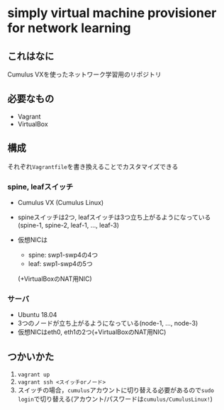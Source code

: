# simply virtual machine provisioner for network learning

## これはなに

Cumulus VXを使ったネットワーク学習用のリポジトリ

## 必要なもの

-  Vagrant
-  VirtualBox

## 構成

それぞれ`Vagrantfile`を書き換えることでカスタマイズできる

### spine, leafスイッチ

- Cumulus VX (Cumulus Linux)
- spineスイッチは2つ, leafスイッチは3つ立ち上がるようになっている(spine-1, spine-2, leaf-1, ..., leaf-3)
- 仮想NICは
  - spine: swp1-swp4の4つ
  - leaf: swp1-swp4の5つ
  
  (+VirtualBoxのNAT用NIC)

### サーバ

- Ubuntu 18.04
- 3つのノードが立ち上がるようになっている(node-1, ..., node-3)
- 仮想NICはeth0, eth1の2つ(+VirtualBoxのNAT用NIC)

## つかいかた

1. `vagrant up`
2. `vagrant ssh <スイッチorノード>`
3. スイッチの場合，`cumulus`アカウントに切り替える必要があるので`sudo login`で切り替える(アカウント/パスワードは`cumulus/CumulusLinux!`)